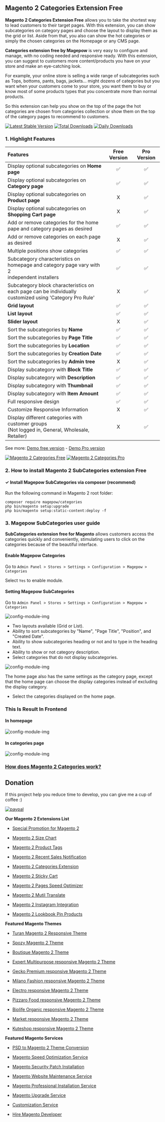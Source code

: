 ## Magento 2 Categories Extension Free
**Magento 2 Categories Extension Free** allows you to take the shortest way to lead customers to their target pages. With this extension, you can show subcategories on category pages and choose the layout to display them as the grid or list. Aside from that, you also can show the hot categories or simply the chosen categories on the Homepage or any CMS page. 

**Categories extension free by Magepow** is very easy to configure and manage, with no coding needed and responsive ready. With this extension, you can suggest to customers more content/products you have on your store and make an eye-catching look.

For example, your online store is selling a wide range of subcategories such as Tops, bottoms, pants, bags, jackets... might dozens of categories but you want when your customers come to your store, you want them to buy or know most of some products types that you concentrate more than normal products. 

So this extension can help you show on the top of the page the hot categories are chosen from categories collection or show them on the top of the category pages to recommend to customers.

[![Latest Stable Version](https://poser.pugx.org/magepow/categories/v/stable)](https://packagist.org/packages/magepow/categories)
[![Total Downloads](https://poser.pugx.org/magepow/categories/downloads)](https://packagist.org/packages/magepow/categories)
[![Daily Downloads](https://poser.pugx.org/magepow/categories/d/daily)](https://packagist.org/packages/magepow/categories)

### 1. Highlight Features
| Features  | Free Version  | Pro Version |
| :------------ |:---------------:| :-----:|
|Display optional subcategories on **Home page**|:white_check_mark:|:white_check_mark:|
|Display optional subcategories on **Category page**|:white_check_mark:|:white_check_mark:|
|Display optional subcategories on **Product page**|X|:white_check_mark:|
|Display optional subcategories on **Shopping Cart page**|X|:white_check_mark:|
|Add or remove categories for the home pape and category pages as desired|:white_check_mark:|:white_check_mark:|
|Add or remove categories on each page as desired|X|:white_check_mark:|
|Multiple positions show categories|:white_check_mark:|:white_check_mark:|
|Subcategory characteristics on homepage and category page vary with 2 <br /> independent installers|:white_check_mark:|:white_check_mark:|
|Subcategory block characteristics on each page can be individually <br /> customized using 'Category Pro Rule'|X|:white_check_mark:|
|**Grid layout**|:white_check_mark:|:white_check_mark:|
|**List layout**|:white_check_mark:|:white_check_mark:|
|**Slider layout**|X|:white_check_mark:|
|Sort the subcategories by **Name**|:white_check_mark:|:white_check_mark:|
|Sort the subcategories by **Page Title**|:white_check_mark:|:white_check_mark:|
|Sort the subcategories by **Location**|:white_check_mark:|:white_check_mark:|
|Sort the subcategories by **Creation Date**|:white_check_mark:|:white_check_mark:|
|Sort the subcategories by **Admin tree**|X|:white_check_mark:|
|Display subcategory with **Block Title**|:white_check_mark:|:white_check_mark:|
|Display subcategory with **Description**|:white_check_mark:|:white_check_mark:|
|Display subcategory with **Thumbnail**|:white_check_mark:|:white_check_mark:|
|Display subcategory with **Item Amount**|:white_check_mark:|:white_check_mark:|
|Full responsive design|:white_check_mark:|:white_check_mark:|
|Customize Responsive Information|X|:white_check_mark:|
|Display different categories with customer groups <br /> (Not logged in, General, Wholesale, Retailer)|X|:white_check_mark:|

See more: [Demo free version](https://demo.magepow.com/categories/) - [Demo Pro version](https://demo.magepow.com/categoriespro/)

[![Magento 2 Categories Free](https://github.com/magepow/magento-2-categories/blob/master/media/Mgento-2-category-4.jpg)](https://magepow.com/magento-2-categories-extension.html) [![Magento 2 Categories Pro](https://github.com/magepow/magento-2-categories/blob/master/media/magento-2-categories-3.jpg)](https://magepow.com/magento-2-categories-extension.html)

### 2. How to install Magento 2 SubCategories extension Free
#### ✓ Install Magepow SubCategories via composer (recommend)
Run the following command in Magento 2 root folder:

```
composer require magepow/categories
php bin/magento setup:upgrade
php bin/magento setup:static-content:deploy -f
```

### 3. Magepow SubCategories user guide
**SubCategories extension free for Magento** allows customers access the categories quickly and conveniently, stimulating users to click on the categories because of the beautiful interface.

#### Enable Magepow Categories
Go to `Admin Panel > Stores > Settings > Configuration > Magepow > Categories`

Select `Yes` to enable module.
#### Setting Magepow SubCategories
Go to `Admin Panel > Stores > Settings > Configuration > Magepow > Categories`

![config-module-img](https://github.com/magepow/magento2-categories/blob/master/media/backend_config.png)
 * Two layouts available (Grid or List).
 * Ability to sort subcategories by "Name", "Page Title", "Position", and "Created Date".
 * Ability to show subcategories heading or not and to type in the heading text.
 * Ability to show or not category description.
 * Select categories that do not display subcategories.
 
![config-module-img](https://github.com/magepow/magento2-categories/blob/master/media/backend_config.png)
 
 The home page also has the same settings as the category page, except that the home page can choose the display categories instead of excluding the display category.
 * Select the categories displayed on the home page.
### This Is Result In Frontend
#### In homepage

![config-module-img](https://github.com/magepow/magento2-categories/blob/master/media/frontend_home.png)
 
#### In categories page

![config-module-img](https://github.com/magepow/magento2-categories/blob/master/media/frontend_category.png)
 
### [How does Magento 2 Categories work?](https://www.youtube.com/watch?v=k3A7PBh-NbQ&lc=UgzCFSLUqlD6cl__PH54AaABAg)
## Donation

If this project help you reduce time to develop, you can give me a cup of coffee :) 

[![paypal](https://www.paypalobjects.com/en_US/i/btn/btn_donateCC_LG.gif)](https://www.paypal.com/paypalme/alopay)


**Our Magento 2 Extensions List**
* [Special Promotion for Magento 2](https://magepow.com/magento-2-special-promotion-extension.html)

* [Magento 2 Size Chart](https://magepow.com/magento-2-size-chart.html)

* [Magento 2 Product Tags](https://magepow.com/magento-2-product-tags.html)

* [Magento 2 Recent Sales Notification](https://magepow.com/magento-2-recent-sales-notification.html)

* [Magento 2 Categories Extension](https://magepow.com/magento-categories-extension.html)

* [Magento 2 Sticky Cart](https://magepow.com/magento-sticky-cart.html)

* [Magento 2 Pages Speed Optimizer](https://magepow.com/magento-speed-optimizer.html)

* [Magento 2 Mutil Translate](https://magepow.com/magento-multi-translate.html)

* [Magento 2 Instagram Integration](https://magepow.com/magento-2-instagram.html)

* [Magento 2 Lookbook Pin Products](https://magepow.com/lookbook-pin-products.html)

**Featured Magento Themes**
* [Turan Magento 2 Responsive Theme](https://themeforest.net/item/turan-magento-2-responsive-theme-rtl-supported/31335868)

* [Spozy Magento 2 Theme](https://themeforest.net/item/spozy-magento-2-theme-rtl-supported/30176068)

* [Boutique Magento 2 Theme](https://themeforest.net/item/boutique-magento-2-theme-rtl-supported/28858239)

* [Expert Multipurpose responsive Magento 2 Theme](https://1.envato.market/c/1314680/275988/4415?u=https://themeforest.net/item/expert-premium-responsive-magento-2-and-1-support-rtl-magento-2-/21667789)

* [Gecko Premium responsive Magento 2 Theme](https://1.envato.market/c/1314680/275988/4415?u=https://themeforest.net/item/gecko-responsive-magento-2-theme-rtl-supported/24677410)

* [Milano Fashion responsive Magento 2 Theme](https://1.envato.market/c/1314680/275988/4415?u=https://themeforest.net/item/milano-fashion-responsive-magento-1-2-theme/12141971)

* [Electro responsive Magento 2 Theme](https://1.envato.market/c/1314680/275988/4415?u=https://themeforest.net/item/electro-responsive-magento-1-2-theme/17042067)

* [Pizzaro Food responsive Magento 2 Theme](https://1.envato.market/c/1314680/275988/4415?u=https://themeforest.net/item/pizzaro-food-responsive-magento-1-2-theme/19438157)

* [Biolife Organic responsive Magento 2 Theme](https://1.envato.market/c/1314680/275988/4415?u=https://themeforest.net/item/biolife-organic-food-magento-2-theme-rtl-supported/25712510)

* [Market responsive Magento 2 Theme](https://1.envato.market/c/1314680/275988/4415?u=https://themeforest.net/item/market-responsive-magento-2-theme/22997928)

* [Kuteshop responsive Magento 2 Theme](https://1.envato.market/c/1314680/275988/4415?u=https://themeforest.net/item/kuteshop-multipurpose-responsive-magento-1-2-theme/12985435)

**Featured Magento Services**

* [PSD to Magento 2 Theme Conversion](https://magepow.com/psd-to-magento-theme-conversion.html)

* [Magento Speed Optimization Service](https://magepow.com/magento-speed-optimization-service.html)

* [Magento Security Patch Installation](https://magepow.com/magento-security-patch-installation.html)

* [Magento Website Maintenance Service](https://magepow.com/website-maintenance-service.html)

* [Magento Professional Installation Service](https://magepow.com/professional-installation-service.html)

* [Magento Upgrade Service](https://magepow.com/magento-upgrade-service.html)

* [Customization Service](https://magepow.com/customization-service.html)

* [Hire Magento Developer](https://magepow.com/hire-magento-developer.html)

